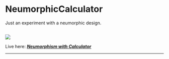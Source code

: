 # NeumorphicCalculator
Just an experiment with a neumorphic design.

##
<img src="https://nwjhww.dm.files.1drv.com/y4mJTbgQ6QKPDTjOEjMzjLshaw3v3MeGpjdWTMkdHruCYDVEO2C8c5VklBjejkEAHkRa4gNMya83x1Ef-idl4LRvX9Vf15JZdK0dQVsC8oIpIrYYvg0ktx2NyzYLnQAwajAfXyNW2v-KcSXiLt_cKiJh1RfojPucH_hnNP-aRo8fmUnOUTnipjj1CX7EpNeULYqXwn447pRxnQsj4ik26Axgg/calc.gif?download&psid=1" width:600/>

Live here: *[**Neumorphism with Calculator**](https://project.esantosh.com/calc)*
___
